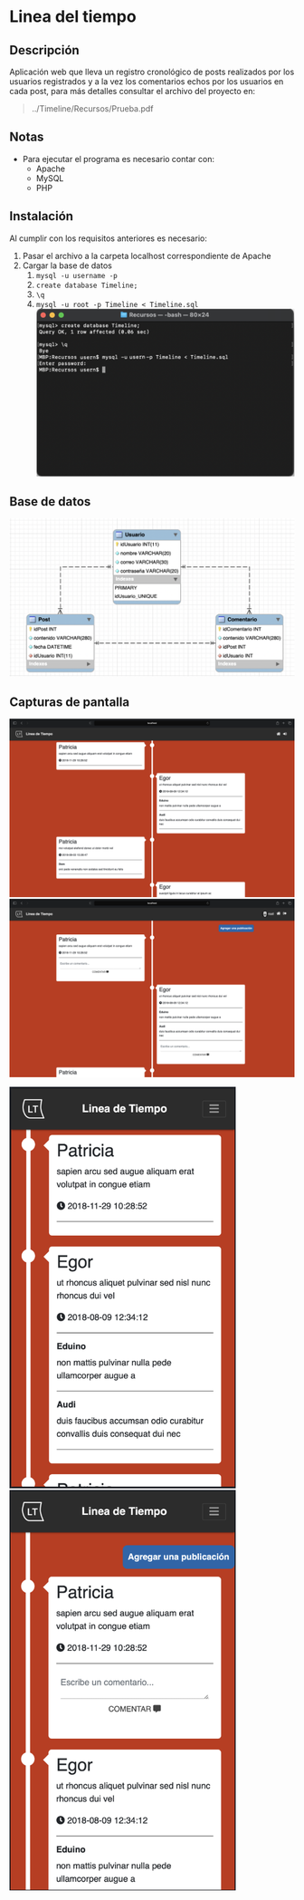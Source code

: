# Linea del tiempo #

## Descripción ##
Aplicación web que lleva un registro cronológico de posts realizados por los usuarios registrados y a la vez los comentarios echos por los usuarios en cada post, para más detalles consultar el archivo del proyecto en: 
> ../Timeline/Recursos/Prueba.pdf

## Notas ##

* Para ejecutar el programa es necesario contar con:
    * Apache
    * MySQL
    * PHP

## Instalación ##
Al cumplir con los requisitos anteriores es necesario:
1. Pasar el archivo a la carpeta localhost correspondiente de Apache
2. Cargar la base de datos
    1. `mysql -u username -p`
    2. `create database Timeline;`
    3. `\q`
    4. `mysql -u root -p Timeline < Timeline.sql`
    ![](/img/Capturas/6.png)

## Base de datos ##

![](/img/Capturas/5.png)

## Capturas de pantalla ##

![](/img/Capturas/1.png)
![](/img/Capturas/2.png)

<p float="left">
<img src="/img/Capturas/3.png" width="400">
<img src="/img/Capturas/4.png" width="400">
</p>
